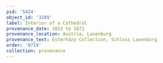 ```yaml
---
pid: '5424'
object_id: '3289'
label: Interior of a Cathedral
provenance_date: 1812 to 1871
provenance_location: Austria, Laxenburg
provenance_text: Esterházy Collection, Schloss Laxenburg
order: '0719'
collection: provenance
---
```


